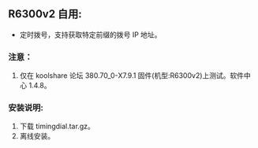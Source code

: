 ## R6300v2 自用:

- 定时拨号，支持获取特定前缀的拨号 IP 地址。

### 注意：

1. 仅在 koolshare 论坛 380.70_0-X7.9.1 固件(机型:R6300v2)上测试。软件中心 1.4.8。

### 安装说明:

1. 下载 timingdial.tar.gz。
2. 离线安装。
